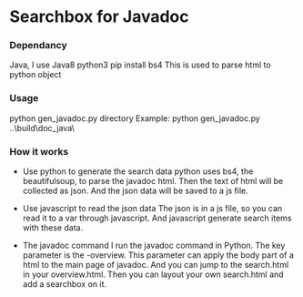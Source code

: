 # Searchbox for Javadoc


### Dependancy
Java, I use Java8
python3
pip install bs4
  This is used to parse html to python object

### Usage
python gen_javadoc.py directory
Example:
python gen_javadoc.py ..\build\doc_java\


### How it works

* Use python to generate the search data
python uses bs4, the beautifulsoup, to parse the javadoc html. Then the text of html will be collected as json. And the json data will be saved to a js file.

* Use javascript to read the json data
The json is in a js file, so you can read it to a var through javascript. And javascript generate search items with these data.


* The javadoc command
I run the javadoc command in Python. The key parameter is the -overview. This parameter can apply the body part of a html to the main page of javadoc.
And you can jump to the search.html in your overview.html. Then you can layout your own search.html and add a searchbox on it.
